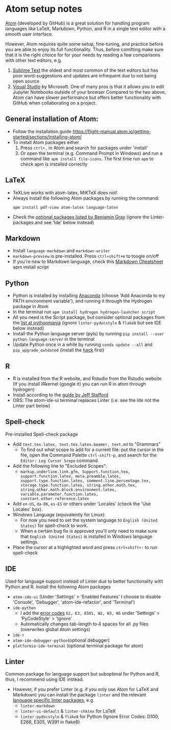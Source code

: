 # Atom setup notes
[Atom](https://atom.io/) (developed by GitHub) is a great solution for handling program languages like LaTeX, Markdown, Python, and R in a single text editor with a smooth user interface.

However, Atom requires quite some setup, fine-tuning, and practice before you are able to enjoy its full functionality. Thus, before comitting make sure that it is the right choice for for your needs by reading a few comparisons with other text editors, e.g.
1.   [Sublime Text](https://www.sublimetext.com/) the oldest and most common of the text editors but has poor word-suggestions and updates are infrequent due to not being open source
2.   [Visual Studio](https://visualstudio.microsoft.com/) by Microsoft. One of many pros is that it allows you to edit Jupyter Notebooks outside of your browser
Compared to the two above, Atom can have slower performance but offers better functionality with GitHub when collaborating on a project.

## General installation of Atom:
-   Follow the installation guide <https://flight-manual.atom.io/getting-started/sections/installing-atom/>
-   To install Atom packages either
    1. Press `ctrl+,` in Atom and search for packages under 'install'
    2. Or open the terminal (e.g. Command Prompt in Windows) and run a command like `apm install file-icons`. The first time run `apm` to check apm is installed correctly

## LaTeX
-   TeXLive works with atom-latex, MiKTeX does not!
-   Always install the following Atom packages by running the command:
    ```
    apm install pdf-view atom-latex language-latex
    ```
-   Check the [optional packages listed by Benjamin Gray](https://gist.github.com/Aerijo/5b9522530715e5be6e89fc012e9a72a8) (ignore the Linter-packages and see 'Ide' below instead)

## Markdown
-   Install `language-markdown` and `markdown-writer`
-   `markdown-preview` is pre-installed. Press `ctrl+shift+m` to toogle on/off
-   If you're new to Markdown language, check this [Markdown Cheatsheet](https://github.com/adam-p/markdown-here/wiki/Markdown-Cheatsheet)
apm install script 
## Python
-   Python is installed by installing [Anaconda](https://www.anaconda.com/distribution/#download-section) (choose 'Add Anaconda to my PATH environment variable'), and running it through the Hydrogen package in Atom
-   In the terminal run `apm install hydrogen hydrogen-launcher script`
-   All you need is the Script package, but consider optional packages from the [list at pythonmania](https://www.pythonmania.net/en/2017/02/27/recommended-atom-packages) (ignore `linter-pydocstyle` & `flake8` but see IDE below instead)
-   Install the Python language server (pyls) by running `pip
install --user python-language-server` in the terminal
-   Update Python once in a while by running `conda update --all` and `pip_upgrade_outdated` (install the [hack](https://pypi.org/project/pip-upgrade-outdated/) first)

## R
-   R is installed from the R website, and Rstudio from the Rstudio website (If you install IRkernel (google it) you can run R in atom through hydrogen)
-   Install according to the [guide by Jeff Stafford](https://jstaf.github.io/2018/03/25/atom-ide.html)
-   OBS: The atom-ide-ui terminal replaces Linter (i.e. see the Ide not the Linter part below)

## Spell-check
Pre-installed Spell-check package
-   Add `text.tex.latex, text.tex.latex.beamer, text.md` to "Grammars"
    - To find out what scope to add for a current file: put the cursor in the file, open the Command Palette `ctrl-shift-p`, and search for the `Editor: Log Cursor Scope` command.
-   Add the following line to "Excluded Scopes":
    - `markup.underline.link.gfm, Support.function.tex, support.function.latex, meta.preamble.latex, support.type.function.latex, comment.line.percentage.tex, storage.type.function.latex, string.other.math.tex, string.other.math.block.environment.latex, variable.parameter.function.latex, constant.other.reference.latex`
-   Add `en-US`, `da-DK`, `es-ES` or others under 'Locales' (check the 'Use Locales' box).
-   Windows Language (equivalently for Linux):
    - For now you need to set the system language to `English (United States)` for spell-check to work.
    - When a certain bug fix is approved you'll only need to make sure that `English (United States)` is installed in Windows language settings.
-   Place the cursor at a highlighted word and press `ctrl+shift+:` to run spell-check

## IDE
Used for language support instead of Linter due to better functionality with Python and R. Install the following Atom packages
-   `atom-ide-ui` (Under 'Settings' > 'Enabled Features' I choose to disable 'Console', 'Debugger', 'atom-ide-refactor', and 'Terminal')
-   `ide-python`
    - I add the [error codes](http://pycodestyle.pycqa.org/en/latest/intro.html#error-codes) `E2, E3, E501, W2, W3, W5` under 'Settings' > 'PyCodeStyle' > 'Ignore'
    - Automatically changes tab-length to 4 spaces for all .py files (overwrites global Atom settings)
-   `ide-r`
-   `atom-ide-debugger-python`(optional debugger)
-   `platformio-ide-terminal` (optional terminal package for atom)

## Linter
Common package for language support but suboptimal for Python and R, thus, I recommend using IDE instead.
-   However, if you prefer Linter (e.g. if you only use Atom for LaTeX and Markdown) you can install the package `linter` and the relevant [language specific linter packages](https://atomlinter.github.io/), e.g.
    - `linter-markdown`
    - `linter-ui-default` & `linter-chktex` for LaTeX
    - `linter-pydocstyle` & `flake8` for Python (Ignore Error Codes: D100, E266, E305, W391 in flake8)

